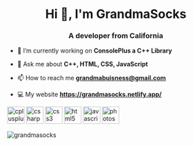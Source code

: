 <h1 align="center">Hi 👋, I'm GrandmaSocks</h1>
<h3 align="center">A developer from California</h3>

- 🔭 I’m currently working on **ConsolePlus a C++ Library**

- 💬 Ask me about  **C++, HTML, CSS, JavaScript**

- 📫 How to reach me **grandmabuisness@gmail.com**

- 💻 My website **https://grandmasocks.netlify.app/**

<p align="left"><img src="https://devicons.github.io/devicon/devicon.git/icons/cplusplus/cplusplus-original.svg" alt="cplusplus" width="40" height="40"/> <img src="https://devicons.github.io/devicon/devicon.git/icons/csharp/csharp-original.svg" alt="csharp" width="40" height="40"/> <img src="https://devicons.github.io/devicon/devicon.git/icons/css3/css3-original-wordmark.svg" alt="css3" width="40" height="40"/> <img src="https://devicons.github.io/devicon/devicon.git/icons/html5/html5-original-wordmark.svg" alt="html5" width="40" height="40"/> <img src="https://devicons.github.io/devicon/devicon.git/icons/javascript/javascript-original.svg" alt="javascript" width="40" height="40"/> <img src="https://devicons.github.io/devicon/devicon.git/icons/photoshop/photoshop-plain.svg" alt="photoshop" width="40" height="40"/></p><img align="left" src="https://github-readme-stats.vercel.app/api/top-langs/?username=grandmasocks&layout=compact&hide=html" alt="grandmasocks" />

